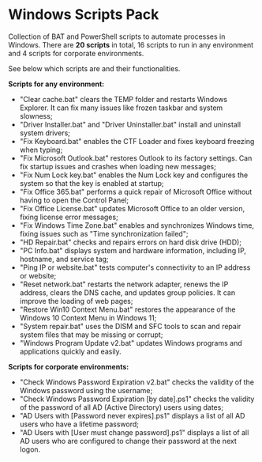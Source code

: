 # Windows Scripts Pack

Collection of BAT and PowerShell scripts to automate processes in Windows. There are **20 scripts** in total, 16 scripts to run in any environment and 4 scripts for corporate environments.

See below which scripts are and their functionalities.

**Scripts for any environment:**

- "Clear cache.bat" clears the TEMP folder and restarts Windows Explorer. It can fix many issues like frozen taskbar and system slowness;
- "Driver Installer.bat" and "Driver Uninstaller.bat" install and uninstall system drivers;
- "Fix Keyboard.bat" enables the CTF Loader and fixes keyboard freezing when typing;
- "Fix Microsoft Outlook.bat" restores Outlook to its factory settings. Can fix startup issues and crashes when loading new messages;
- "Fix Num Lock key.bat" enables the Num Lock key and configures the system so that the key is enabled at startup;
- "Fix Office 365.bat" performs a quick repair of Microsoft Office without having to open the Control Panel;
- "Fix Office License.bat" updates Microsoft Office to an older version, fixing license error messages;
- "Fix Windows Time Zone.bat" enables and synchronizes Windows time, fixing issues such as "Time synchronization failed";
- "HD Repair.bat" checks and repairs errors on hard disk drive (HDD);
- "PC Info.bat" displays system and hardware information, including IP, hostname, and service tag;
- "Ping IP or website.bat" tests computer's connectivity to an IP address or website;
- "Reset network.bat" restarts the network adapter, renews the IP address, clears the DNS cache, and updates group policies. It can improve the loading of web pages;
- "Restore Win10 Context Menu.bat" restores the appearance of the Windows 10 Context Menu in Windows 11;
- "System repair.bat" uses the DISM and SFC tools to scan and repair system files that may be missing or corrupt;
- "Windows Program Update v2.bat" updates Windows programs and applications quickly and easily.

**Scripts for corporate environments:**

- "Check Windows Password Expiration v2.bat" checks the validity of the Windows password using the username;
- "Check Windows Password Expiration [by date].ps1" checks the validity of the password of all AD (Active Directory) users using dates;
- "AD Users with [Password never expires].ps1" displays a list of all AD users who have a lifetime password;
- "AD Users with [User must change password].ps1" displays a list of all AD users who are configured to change their password at the next logon.

